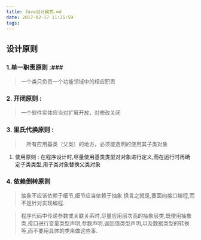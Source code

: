 ```yaml
---
title: Java设计模式.md
date: 2017-02-17 11:25:59
tags:
---
```


## 设计原则 ##

### 1.单一职责原则 :###
> 一个类只负责一个功能领域中的相应职责

### 2. 开闭原则 : ###
> 一个软件实体应当对扩展开放，对修改关闭

### 3. 里氏代换原则 : ###
>　所有应用基类（父类）的地方，必须能透明的使用其子类对象

1. 使用原则 : 在程序设计时,尽量使用基类类型对对象进行定义,而在运行时再确定子类类型,用子类对象替换父类对象

### 4. 依赖倒转原则 ###
> 抽象不应该依赖于细节,细节应当依赖于抽象.换言之就是,要面向接口编程,而不是针对实现编程.

> 程序代码中传递参数或关联关系时,尽量应用层次高的抽象层类,既使用抽象类,接口进行变量类型声明,参数声明,返回值类型声明,以及数据类型的转换等,而不要用具体的类来做这些事.
